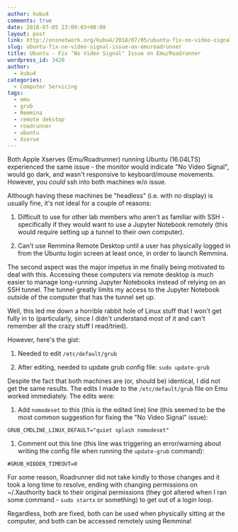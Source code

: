 ```yaml
---
author: kubu4
comments: true
date: 2018-07-05 23:09:03+00:00
layout: post
link: http://onsnetwork.org/kubu4/2018/07/05/ubuntu-fix-no-video-signal-issue-on-emuroadrunner/
slug: ubuntu-fix-no-video-signal-issue-on-emuroadrunner
title: Ubuntu - Fix "No Video Signal" Issue on Emu/Roadrunner
wordpress_id: 3420
author:
  - kubu4
categories:
  - Computer Servicing
tags:
  - emu
  - grub
  - Remmina
  - remote dekstop
  - roadrunner
  - ubuntu
  - Xserve
---
```


Both Apple Xserves (Emu/Roadrunner) running Ubuntu (16.04LTS) experienced the same issue - the monitor would indicate "No Video Signal", would go dark, and wasn't responsive to keyboard/mouse movements. However, you _could_ ssh into both machines w/o issue.

Although having these machines be "headless" (i.e. with no display) is usually fine, it's not ideal for a couple of reasons:





  1. Difficult to use for other lab members who aren't as familiar with SSH - specifically if they would want to use a Jupyter Notebook remotely (this would require setting up a tunnel to their own computer).



  2. Can't use Remmina Remote Desktop until a user has physically logged in from the Ubuntu login screen at least once, in order to launch Remmina.






The second aspect was the major impetus in me finally being motivated to deal with this. Accessing these computers via remote desktop is much easier to manage long-running Jupyter Notebooks instead of relying on an SSH tunnel. The tunnel greatly limits my access to the Jupyter Notebook outside of the computer that has the tunnel set up.

Well, this led me down a horrible rabbit hole of Linux stuff that I won't get fully in to (particularly, since I didn't understand most of it and can't remember all the crazy stuff I read/tried).

However, here's the gist:





  1. Needed to edit `/etc/default/grub`



  2. After editing, needed to update grub config file: `sudo update-grub`






Despite the fact that both machines are (or, should be) identical, I did not get the same results. The edits I made to the `/etc/default/grub` file on Emu worked immediately. The edits were:





  1. Add `nomodeset` to this (this is the edited line) line (this seemed to be the most common suggestion for fixing the "No Video Signal" issue):



`GRUB_CMDLINE_LINUX_DEFAULT="quiet splash nomodeset"`





  1. Comment out this line (this line was triggering an error/warning about writing the config file when running the `update-grub` command):



`#GRUB_HIDDEN_TIMEOUT=0`

For some reason, Roadrunner did not take kindly to those changes and it took a long time to resolve, ending with changing permissions on ~/.Xauthority back to their original permissions (they got altered when I ran some command - `sudo startx` or something) to get out of a login loop.

Regardless, both are fixed, both can be used when physically sitting at the computer, and both can be accessed remotely using Remmina!

